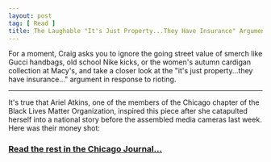 ```yaml
---
layout: post
tag: [ Read ]
title: The Laughable "It's Just Property...They Have Insurance" Argument
---
```


For a moment, Craig asks you to ignore the going street value of smerch like Gucci handbags, old school Nike kicks, or the women's autumn cardigan collection at Macy's, and take a closer look at the "it's just property...they have insurance..." argument in response to rioting.

---

It's true that Ariel Atkins, one of the members of the Chicago chapter of the Black Lives Matter Organization, inspired this piece after she catapulted herself into a national story before the assembled media cameras last week. Here was their money shot:

<h3><a href="https://www.chicagojournal.com/the-laughable-its-just-property-they-have-insurance-argument/">Read the rest in the Chicago Journal...</a></h3>

<br/>
